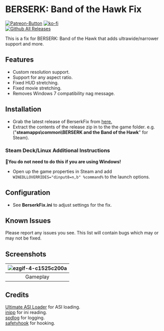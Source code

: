 # BERSERK: Band of the Hawk Fix
[![Patreon-Button](https://github.com/user-attachments/assets/56f4da45-0ed0-4210-a4a7-c381612370db)](https://www.patreon.com/Wintermance) [![ko-fi](https://ko-fi.com/img/githubbutton_sm.svg)](https://ko-fi.com/W7W01UAI9) <br />
[![Github All Releases](https://img.shields.io/github/downloads/Lyall/BerserkFix/total.svg)](https://github.com/Lyall/BerserkFix/releases)

This is a fix for BERSERK: Band of the Hawk that adds ultrawide/narrower support and more.

## Features
- Custom resolution support.
- Support for any aspect ratio.
- Fixed HUD stretching.
- Fixed movie stretching.
- Removes Windows 7 compatibility nag message.

## Installation
- Grab the latest release of BerserkFix from [here.](https://github.com/Lyall/BerserkFix/releases)
- Extract the contents of the release zip in to the the game folder. e.g. ("**steamapps\common\BERSERK and the Band of the Hawk**" for Steam).

### Steam Deck/Linux Additional Instructions
🚩**You do not need to do this if you are using Windows!**
- Open up the game properties in Steam and add `WINEDLLOVERRIDES="dinput8=n,b" %command%` to the launch options.

## Configuration
- See **BerserkFix.ini** to adjust settings for the fix.

## Known Issues
Please report any issues you see.
This list will contain bugs which may or may not be fixed.

## Screenshots
| ![ezgif-4-c1525c200a](https://github.com/user-attachments/assets/57ad687c-28d1-445e-8176-c37f0b3175b5) |
|:--:|
| Gameplay |

## Credits
[Ultimate ASI Loader](https://github.com/ThirteenAG/Ultimate-ASI-Loader) for ASI loading. <br />
[inipp](https://github.com/mcmtroffaes/inipp) for ini reading. <br />
[spdlog](https://github.com/gabime/spdlog) for logging. <br />
[safetyhook](https://github.com/cursey/safetyhook) for hooking.
